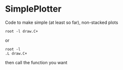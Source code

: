 # SimplePlotter

Code to make simple (at least so far), non-stacked plots 

```
root -l draw.C+
```

or

```
root -l
.L draw.C+
```
then call the function you want